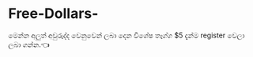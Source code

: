 # Free-Dollars-
මෙන්න අලුත් අවුරුද්ද වෙනුවෙන් ලබා දෙන විශේෂ තෑග්ග $5 දැන්ම register වෙලා ලබා ගන්න.👈

